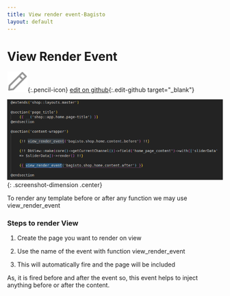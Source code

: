 ```yaml
---
title: View render event-Bagisto
layout: default
---
```


# View Render Event

![](assets/images/icons/Icon-Pencil-Large.svg){:.pencil-icon}
[edit on github](https://github.com/bagisto/bagisto-docs/blob/master/render_event.md){:.edit-github target="\_blank"}

![View Render Event](assets/images/Bagisto_Docs_Images/render-event/view-render-event.png){: .screenshot-dimension .center}

To render any template before or after any function we may use view_render_event

### Steps to render View

1. Create the page you want to render on view

2. Use the name of the event with function view_render_event

3. This will automatically fire and the page will be included

As, it is fired before and after the event so, this event helps to inject anything before or after the content.
